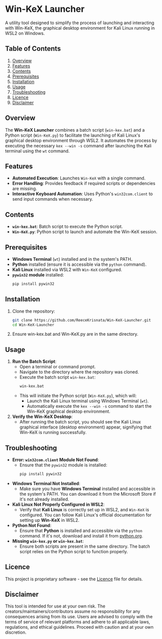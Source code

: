 # Win-KeX Launcher
A utility tool designed to simplify the process of launching and interacting with Win-KeX, the graphical desktop environment for Kali Linux running in WSL2 on Windows.

## Table of Contents
1. [Overview](#overview)
2. [Features](#features)
3. [Contents](#contents)
4. [Prerequisites](#prerequisites)
5. [Installation](#installation)
6. [Usage](#usage)
7. [Troubleshooting](#troubleshooting)
8. [Licence](#licence)
9. [Disclaimer](#disclaimer)

## Overview
The **Win-KeX Launcher** combines a batch script (`win-kex.bat`) and a Python script (`Win-KeX.py`) to facilitate the launching of Kali Linux's graphical desktop environment through WSL2. It automates the process by executing the necessary `kex --win -s` command after launching the Kali terminal using the `wt` command.

## Features
- **Automated Execution**: Launches `Win-KeX` with a single command.
- **Error Handling**: Provides feedback if required scripts or dependencies are missing.
- **Interactive Keyboard Automation**: Uses Python's `win32com.client` to send input commands when necessary.

## Contents
- **`win-kex.bat`**: Batch script to execute the Python script.
- **`Win-KeX.py`**: Python script to launch and automate the Win-KeX session.

## Prerequisites
- **Windows Terminal** (`wt`) installed and in the system's PATH.
- **Python** installed (ensure it is accessible via the `python` command).
- **Kali Linux** installed via WSL2 with `Win-KeX` configured.
- **`pywin32` module** installed:
  ```bash
  pip install pywin32
  ```

## Installation
1. Clone the repository:
   ```bash
   git clone https://github.com/ReeceKrisnata/Win-KeX-Launcher.git
   cd Win-KeX-Launcher
   ```
2. Ensure win-kex.bat and Win-KeX.py are in the same directory.

## Usage
1. **Run the Batch Script**:
   - Open a terminal or command prompt.
   - Navigate to the directory where the repository was cloned.
   - Execute the batch script `win-kex.bat`:
     ```bash
     win-kex.bat
     ```
   - This will initiate the Python script (`Win-KeX.py`), which will:
     - Launch the Kali Linux terminal using Windows Terminal (`wt`).
     - Automatically execute the `kex --win -s` command to start the Win-KeX graphical desktop environment.
2. **Verify the Win-KeX Desktop**:
   - After running the batch script, you should see the Kali Linux graphical interface (desktop environment) appear, signifying that Win-KeX is running successfully.

## Troubleshooting
- **Error: `win32com.client` Module Not Found**:
   - Ensure that the `pywin32` module is installed:
     ```bash
     pip install pywin32
     ```
- **Windows Terminal Not Installed**:
   - Make sure you have **Windows Terminal** installed and accessible in the system's PATH. You can download it from the Microsoft Store if it's not already installed.
- **Kali Linux Not Properly Configured in WSL2**:
   - Verify that **Kali Linux** is correctly set up in WSL2, and `Win-KeX` is configured. You can follow Kali Linux's official documentation for setting up **Win-KeX** in WSL2.
- **Python Not Found**:
   - Ensure that **Python** is installed and accessible via the `python` command. If it's not, download and install it from [python.org](https://www.python.org/downloads/).
- **Missing `win-kex.py` or `win-kex.bat`**:
   - Ensure both scripts are present in the same directory. The batch script relies on the Python script to function properly.

## Licence
This project is proprietary software - see the [Licence](https://github.com/ReeceKrisnata/Win-KeX-Launcher/tree/main?tab=License-1-ov-file) file for details.

## Disclaimer
This tool is intended for use at your own risk. The creators/maintainers/contributors assume no responsibility for any consequences arising from its use. Users are advised to comply with the terms of service of relevant platforms and adhere to all applicable laws, regulations, and ethical guidelines. Proceed with caution and at your own discretion.

